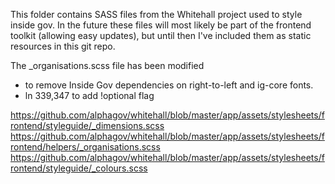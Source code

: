 This folder contains SASS files from the Whitehall project used to style
inside gov. In the future these files will most likely be part of the
frontend toolkit (allowing easy updates), but until then I've included
them as static resources in this git repo.

The _organisations.scss file has been modified
- to remove Inside Gov dependencies on right-to-left and ig-core fonts.
- ln 339,347 to add !optional flag

https://github.com/alphagov/whitehall/blob/master/app/assets/stylesheets/frontend/styleguide/_dimensions.scss
https://github.com/alphagov/whitehall/blob/master/app/assets/stylesheets/frontend/helpers/_organisations.scss
https://github.com/alphagov/whitehall/blob/master/app/assets/stylesheets/frontend/styleguide/_colours.scss
